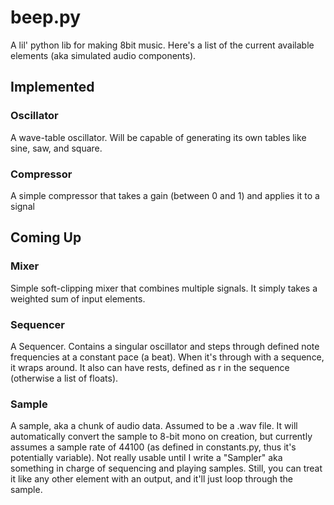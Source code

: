 # beep.py

A lil' python lib for making 8bit music. Here's a list of the current available elements (aka simulated audio components).

## Implemented

### Oscillator
A wave-table oscillator. Will be capable of generating its own tables like sine, saw, and square.

### Compressor

A simple compressor that takes a gain (between 0 and 1) and applies it to a signal

## Coming Up

### Mixer
Simple soft-clipping mixer that combines multiple signals. It simply takes a weighted sum of input elements.

### Sequencer

A Sequencer. Contains a singular oscillator and steps through defined note frequencies at a constant pace (a beat). When it's through with a sequence, it wraps around. It also can have rests, defined as r in the sequence (otherwise a list of floats).

### Sample

A sample, aka a chunk of audio data. Assumed to be a .wav file. It will automatically convert the sample to 8-bit mono on creation, but currently assumes a sample rate of 44100 (as defined in constants.py, thus it's potentially variable). Not really usable until I write a "Sampler" aka something in charge of sequencing and playing samples. Still, you can treat it like any other element with an output, and it'll just loop through the sample.
